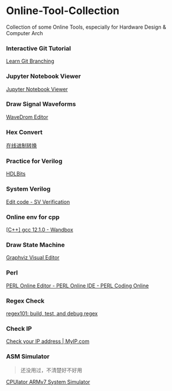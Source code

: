 # Online-Tool-Collection
Collection of some Online Tools, especially for Hardware Design &amp; Computer Arch

### Interactive Git Tutorial

[Learn Git Branching](https://learngitbranching.js.org/?demo=&locale=zh_CN)

### Jupyter Notebook Viewer
[Jupyter Notebook Viewer](https://nbviewer.jupyter.org/github/Divsigma/Courses/blob/master/cs231n/assignment1/knn.ipynb)

### Draw Signal Waveforms
[WaveDrom Editor](https://wavedrom.com/editor.html)

### Hex Convert
[在线进制转换](https://tool.oschina.net/hexconvert/)

### Practice for Verilog

[HDLBits](https://hdlbits.01xz.net/wiki/Main_Page)

### System Verilog

[Edit code - SV Verification](https://www.edaplayground.com/)

### Online env for cpp

[[C++\] gcc 12.1.0 - Wandbox](https://wandbox.org/)

### Draw State Machine
[Graphviz Visual Editor](http://magjac.com/graphviz-visual-editor/)

### Perl

[PERL Online Editor - PERL Online IDE - PERL Coding Online](https://www.jdoodle.com/execute-perl-online/)

### Regex Check

[regex101: build, test, and debug regex](https://regex101.com/)

### Check IP

[Check your IP address | MyIP.com](https://www.myip.com/)

### ASM Simulator

> 还没用过，不清楚好不好用

[CPUlator ARMv7 System Simulator](https://cpulator.01xz.net/?sys=arm-de1soc)
